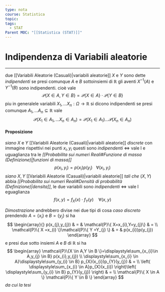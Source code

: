 ```yaml
---
type: nota
course: Statistica
topic: 
tags:
  - STAT
Parent MOC: "[[Statistica (STAT)]]"
---
```

# Indipendenza di Variabili aleatorie
---
due [[Variabili Aleatorie (Casuali)|variabili aleatorie]] $X$ e $Y$ sono dette _indipendenti_ se presi comunque $A$ e $B$ sottoinsiemi di $\mathbb{R}$ gli aventi $X^{-1}(A)$ e $Y^{-1}(B)$ sono indipendenti. cioè vale $$\mathcal{P}\{ X \in  A , Y \in  B \}=\mathcal{P}\{ X \in  A  \} \cdot \mathcal{P} \{ Y \in  B \}$$piu in generalele variabili $X_{1},\dots X_{n}:\Omega \rightarrow\mathbb{R}$ si dicono indipendenti se presi comunque $A_{1},\dots A_{n} \subseteq \mathbb{R}$ vale $$\mathcal{P}(X_{1}\in  A_{1},\dots X_{n} \in  A_{n})=\mathcal{P}(X_{1}\in  A_{1})\dots\mathcal{P}(X_{n} \in  A_{n}) $$
#### Proposizione
_siano_  $X$ e $Y$ [[Variabili Aleatorie (Casuali)|variabili aleatorie]] _discrete_ con immagine rispettivi nei punti $x_{i},y_{i}$ questi sono _indipendenti_ $\iff$ vale l e uguaglianza tra le _[[Probabilita sui numeri Reali#Funzione di massa (Definizione)|funzioni di massa]]_ $$p(x_{i},y_{i})=p(x_{i})p(y_{i}) \ \ \ \forall  (x_{i},y_{i}) $$
_siano_ $X,Y$ [[Variabili Aleatorie (Casuali)|variabili aleatorie]] _tali che_ $(X,Y)$ abbia _[[Probabilita sui numeri Reali#Densità di probabilità (Definizione)|densita]]_, le due variabili sono _indipendenti_ $\iff$ vale l eguaglianza $$f(x,y)=f_{X}(x)\cdot f_{Y}(y)\ \ \ \ \forall  (x,y)$$

_Dimostrazione_
	andrebbero divise nei due tipi di cosa
_caso discreto_
	prendendo $A= \{ x_{i} \}$ e $B= \{ y_{j} \}$ si ha $$
\begin{array}{}
 p(x_{j},y_{j}) & = & \mathcal{P}\{ X=x_{i},Y=y_{j}\}  & = \\
\mathcal{P}\{ X =x_{i} \}\mathcal{P}\{ Y =Y_{j} \} & = & p(x_{i})p(y_{j})
\end{array}
$$e presi due sotto insiemi $A$ e $B$ di $\mathbb{R}$ si ha $$
\begin{array}
\mathcal{P}\{X \in  A,Y \in B \}=\displaystyle\sum_{x_{i}\in A,y_{j} \in  B} p(x_{i},y_{j}) \\
 \displaystyle\sum_{x_{i} \in  A}\displaystyle\sum_{y_{i} \in  B} p_{X}(x_{i})p_{Y}(y_{j})  & =  \\ \left( \displaystyle\sum_{x_{i} \in  A}p_{X}(x_{i}) \right)\left( \displaystyle\sum_{y_{i} \in  B} p_{Y}(y_{j}) \right)  & = \\
 \mathcal{P}\{ X \in  A \} \mathcal{P}\{ Y \in  B \}
\end{array}
$$ _da cui la tesi_




